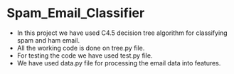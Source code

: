 # Spam_Email_Classifier

* In this project we have used C4.5 decision tree algorithm for classifying spam and ham email. 
* All the working code is done on tree.py file.
* For testing the code we have used test.py file.
* We have used data.py file for processing the email data into features.
